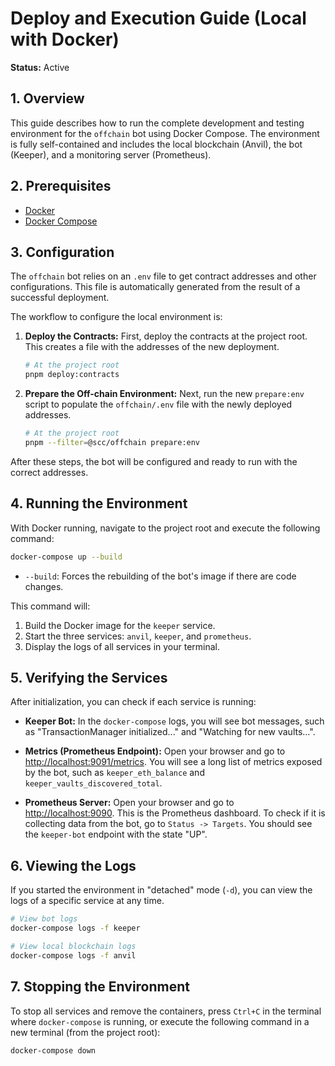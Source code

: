 # Deploy and Execution Guide (Local with Docker)

**Status:** Active

## 1. Overview

This guide describes how to run the complete development and testing environment for the `offchain` bot using Docker Compose. The environment is fully self-contained and includes the local blockchain (Anvil), the bot (Keeper), and a monitoring server (Prometheus).

## 2. Prerequisites

-   [Docker](https://www.docker.com/get-started/)
-   [Docker Compose](https://docs.docker.com/compose/install/)

## 3. Configuration

The `offchain` bot relies on an `.env` file to get contract addresses and other configurations. This file is automatically generated from the result of a successful deployment.

The workflow to configure the local environment is:

1.  **Deploy the Contracts:** First, deploy the contracts at the project root. This creates a file with the addresses of the new deployment.
    ```bash
    # At the project root
    pnpm deploy:contracts
    ```

2.  **Prepare the Off-chain Environment:** Next, run the new `prepare:env` script to populate the `offchain/.env` file with the newly deployed addresses.
    ```bash
    # At the project root
    pnpm --filter=@scc/offchain prepare:env
    ```

After these steps, the bot will be configured and ready to run with the correct addresses.

## 4. Running the Environment

With Docker running, navigate to the project root and execute the following command:

```bash
docker-compose up --build
```

-   `--build`: Forces the rebuilding of the bot's image if there are code changes.

This command will:
1.  Build the Docker image for the `keeper` service.
2.  Start the three services: `anvil`, `keeper`, and `prometheus`.
3.  Display the logs of all services in your terminal.

## 5. Verifying the Services

After initialization, you can check if each service is running:

-   **Keeper Bot:** In the `docker-compose` logs, you will see bot messages, such as "TransactionManager initialized..." and "Watching for new vaults...".

-   **Metrics (Prometheus Endpoint):** Open your browser and go to [http://localhost:9091/metrics](http://localhost:9091/metrics). You will see a long list of metrics exposed by the bot, such as `keeper_eth_balance` and `keeper_vaults_discovered_total`.

-   **Prometheus Server:** Open your browser and go to [http://localhost:9090](http://localhost:9090). This is the Prometheus dashboard. To check if it is collecting data from the bot, go to `Status -> Targets`. You should see the `keeper-bot` endpoint with the state "UP".

## 6. Viewing the Logs

If you started the environment in "detached" mode (`-d`), you can view the logs of a specific service at any time.

```bash
# View bot logs
docker-compose logs -f keeper

# View local blockchain logs
docker-compose logs -f anvil
```

## 7. Stopping the Environment

To stop all services and remove the containers, press `Ctrl+C` in the terminal where `docker-compose` is running, or execute the following command in a new terminal (from the project root):

```bash
docker-compose down
```